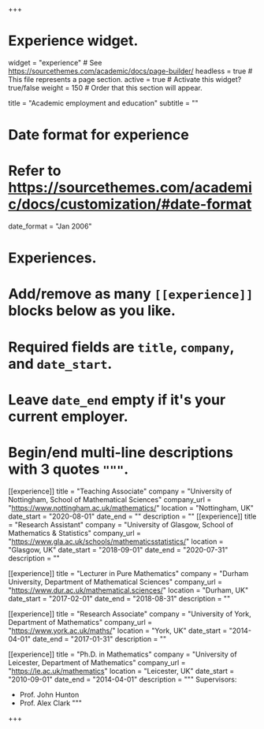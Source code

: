 +++
# Experience widget.
widget = "experience"  # See https://sourcethemes.com/academic/docs/page-builder/
headless = true  # This file represents a page section.
active = true  # Activate this widget? true/false
weight = 150  # Order that this section will appear.

title = "Academic employment and education"
subtitle = ""

# Date format for experience
#   Refer to https://sourcethemes.com/academic/docs/customization/#date-format
date_format = "Jan 2006"

# Experiences.
#   Add/remove as many `[[experience]]` blocks below as you like.
#   Required fields are `title`, `company`, and `date_start`.
#   Leave `date_end` empty if it's your current employer.
#   Begin/end multi-line descriptions with 3 quotes `"""`.
[[experience]]
  title = "Teaching Associate"
  company = "University of Nottingham, School of Mathematical Sciences"
  company_url = "https://www.nottingham.ac.uk/mathematics/"
  location = "Nottingham, UK"
  date_start = "2020-08-01"
  date_end = ""
  description = ""
[[experience]]
  title = "Research Assistant"
  company = "University of Glasgow, School of Mathematics & Statistics"
  company_url = "https://www.gla.ac.uk/schools/mathematicsstatistics/"
  location = "Glasgow, UK"
  date_start = "2018-09-01"
  date_end = "2020-07-31"
  description = ""

[[experience]]
  title = "Lecturer in Pure Mathematics"
  company = "Durham University, Department of Mathematical Sciences"
  company_url = "https://www.dur.ac.uk/mathematical.sciences/"
  location = "Durham, UK"
  date_start = "2017-02-01"
  date_end = "2018-08-31"
  description = ""

[[experience]]
  title = "Research Associate"
  company = "University of York, Department of Mathematics"
  company_url = "https://www.york.ac.uk/maths/"
  location = "York, UK"
  date_start = "2014-04-01"
  date_end = "2017-01-31"
  description = ""

[[experience]]
  title = "Ph.D. in Mathematics"
  company = "University of Leicester, Department of Mathematics"
  company_url = "https://le.ac.uk/mathematics"
  location = "Leicester, UK"
  date_start = "2010-09-01"
  date_end = "2014-04-01"
  description = """
  Supervisors:
  
  * Prof. John Hunton
  * Prof. Alex Clark
  """

+++
